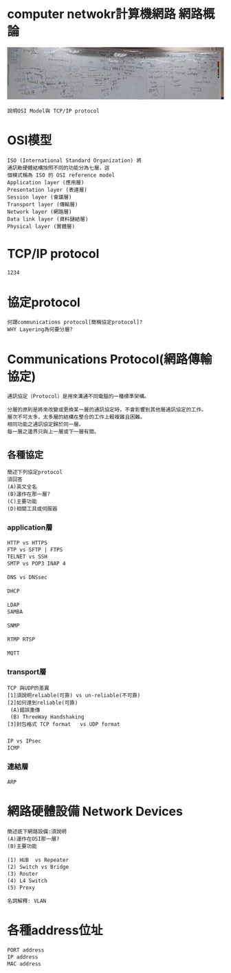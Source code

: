 # computer netwokr計算機網路   網路概論

![協定protocol](protocol.jpg)
```
說明OSI Model與 TCP/IP protocol
```
# OSI模型
```
ISO (International Standard Organization) 將
通訊軟硬體結構按照不同的功能分為七層，這
個模式稱為 ISO 的 OSI reference model
Application layer (應用層)
Presentation layer (表達層)
Session layer (會議層)
Transport layer (傳輸層)
Network layer (網路層)
Data link layer (資料鏈結層)
Physical layer (實體層)
```
# TCP/IP protocol
```
1234
```
# 協定protocol
```
何謂communications protocol[簡稱協定protocol]?
WHY Layering為何要分層?
```
# Communications Protocol(網路傳輸協定)
```
通訊協定（Protocol）是用來溝通不同電腦的一種標準架構。
``` 
```
分層的原則是將來改變或更換某一層的通訊協定時，不會影響到其他層通訊協定的工作。
層次不可太多，太多層的結構在整合的工作上較複雜且困難。
相同功能之通訊協定歸於同一層。
每一層之邊界只與上一層或下一層有關。
```
## 各種協定
```
簡述下列協定protocol
須回答
(A)英文全名
(B)運作在那一層?
(C)主要功能
(D)相關工具或伺服器
```

### application層
```
HTTP vs HTTPS
FTP vs SFTP | FTPS
TELNET vs SSH
SMTP vs POP3 INAP 4

DNS vs DNSsec

DHCP

LDAP
SAMBA

SNMP

RTMP RTSP

MQTT
```
### transport層
```
TCP 與UDP的差異
[1]須說明reliable(可靠) vs un-reliable(不可靠)
[2]如何達到reliable(可靠)
 (A)錯誤重傳
 (B) ThreeWay Handshaking
[3]封包格式 TCP format   vs UDP format 
```
### 
```
IP vs IPsec
ICMP
```
### 連結層
```
ARP
```
# 網路硬體設備 Network Devices
```
簡述底下網路設備:須說明
(A)運作在OSI那一層?
(B)主要功能

(1) HUB  vs Repeater
(2) Switch vs Bridge
(3) Router
(4) L4 Switch
(5) Proxy 
```
```
名詞解釋: VLAN
```
# 各種address位址
```
PORT address
IP address
MAC address
```
